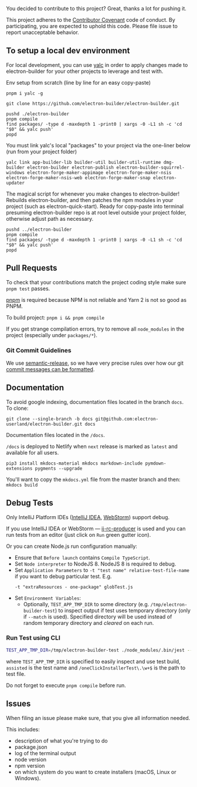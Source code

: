 You decided to contribute to this project? Great, thanks a lot for pushing it.

This project adheres to the [Contributor Covenant](http://contributor-covenant.org) code of conduct. By participating, you are expected to uphold this code. Please file issue to report unacceptable behavior.

## To setup a local dev environment

For local development, you can use [yalc](https://github.com/whitecolor/yalc) in order to apply changes made to electron-builder for your other projects to leverage and test with.

Env setup from scratch (line by line for an easy copy-paste)
```
pnpm i yalc -g

git clone https://github.com/electron-builder/electron-builder.git

pushd ./electron-builder
pnpm compile
find packages/ -type d -maxdepth 1 -print0 | xargs -0 -L1 sh -c 'cd "$0" && yalc push'
popd
```

You must link yalc's local "packages" to your project via the one-liner below (run from your project folder)
```
yalc link app-builder-lib builder-util builder-util-runtime dmg-builder electron-builder electron-publish electron-builder-squirrel-windows electron-forge-maker-appimage electron-forge-maker-nsis electron-forge-maker-nsis-web electron-forge-maker-snap electron-updater
```

The magical script for whenever you make changes to electron-builder! Rebuilds electron-builder, and then patches the npm modules in your project (such as electron-quick-start).
Ready for copy-paste into terminal presuming electron-builder repo is at root level outside your project folder, otherwise adjust path as necessary.
```
pushd ../electron-builder
pnpm compile
find packages/ -type d -maxdepth 1 -print0 | xargs -0 -L1 sh -c 'cd "$0" && yalc push'
popd
```

## Pull Requests
To check that your contributions match the project coding style make sure `pnpm test` passes.

[pnpm](https://pnpm.js.org) is required because NPM is not reliable and Yarn 2 is not so good as PNPM.

To build project: `pnpm i && pnpm compile`

If you get strange compilation errors, try to remove all `node_modules` in the project (especially under `packages/*`).

### Git Commit Guidelines
We use [semantic-release](https://github.com/semantic-release/semantic-release), so we have very precise rules over how our git [commit messages can be formatted](https://gist.github.com/develar/273e2eb938792cf5f86451fbac2bcd51).

## Documentation

To avoid google indexing, documentation files located in the branch `docs`. To clone:

```shell script
git clone --single-branch -b docs git@github.com:electron-userland/electron-builder.git docs
```

Documentation files located in the `/docs`.

`/docs` is deployed to Netlify when `next` release is marked as `latest` and available for all users.

`pip3 install mkdocs-material mkdocs markdown-include pymdown-extensions pygments --upgrade`

You'll want to copy the `mkdocs.yml` file from the master branch and then: `mkdocs build`

## Debug Tests

Only IntelliJ Platform IDEs ([IntelliJ IDEA](https://confluence.jetbrains.com/display/IDEADEV/IDEA+2017.1+EAP), [WebStorm](https://confluence.jetbrains.com/display/WI/WebStorm+EAP)) support debug.

If you use IntelliJ IDEA or WebStorm — [ij-rc-producer](https://github.com/develar/ij-rc-producer) is used and you can run tests from an editor (just click on `Run` green gutter icon).

Or you can create Node.js run configuration manually:
* Ensure that `Before launch` contains `Compile TypeScript`.
* Set `Node interpreter` to NodeJS 8. NodeJS 8 is required to debug.
* Set `Application Parameters` to `-t "test name" relative-test-file-name` if you want to debug particular test. E.g.
  ```
  -t "extraResources - one-package" globTest.js
  ```
* Set `Environment Variables`:
  * Optionally, `TEST_APP_TMP_DIR` to some directory (e.g. `/tmp/electron-builder-test`) to inspect output if test uses temporary directory (only if `--match` is used). Specified directory will be used instead of random temporary directory and *cleared* on each run.

### Run Test using CLI
```sh
TEST_APP_TMP_DIR=/tmp/electron-builder-test ./node_modules/.bin/jest --env jest-environment-node-debug -t 'assisted' '/oneClickInstallerTest\.\w+$'
```

where `TEST_APP_TMP_DIR` is specified to easily inspect and use test build, `assisted` is the test name and `/oneClickInstallerTest\.\w+$` is the path to test file.

Do not forget to execute `pnpm compile` before run.

## Issues

When filing an issue please make sure, that you give all information needed.

This includes:

- description of what you're trying to do
- package.json
- log of the terminal output
- node version
- npm version
- on which system do you want to create installers (macOS, Linux or Windows).
